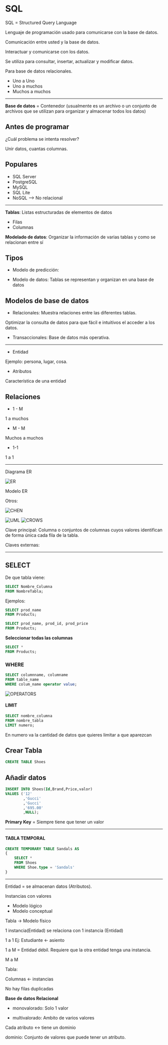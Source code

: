 # SQL

SQL = Structured Query Language

Lenguaje de programación usado para comunicarse con la base de datos.

Comunicación entre usted y la base de datos.

Interactuar y comunicarse con los datos.

Se utiliza para consultar, insertar, actualizar y modificar datos.

Para base de datos relacionales.

* Uno a Uno
* Uno a muchos
* Muchos a muchos

---

**Base de datos** = Contenedor (usualmente es un archivo o un conjunto de archivos que se utilizan para organizar y almacenar todos los datos)

Antes de programar
--

¿Cuál problema se intenta resolver?

Unir datos, cuantas columnas.

Populares
--

- SQL Server
- PostgreSQL
- MySQL
- SQL Lite
- NoSQL --> No relacional

---

**Tablas**: Listas estructuradas de elementos de datos

- Filas
- Columnas

**Modelado de datos**: Organizar la información de varias tablas y como se relacionan entre sí

Tipos
--
- Modelo de predicción:

- Modelo de datos: Tablas se representan y organizan en una base de datos

Modelos de base de datos
--

- Relacionales: Muestra relaciones entre las diferentes tablas. 

Optimizar la consulta de datos para que fácil e intuitivos el acceder a los datos.

- Transaccionales: Base de datos más operativa.

---

- Entidad

Ejemplo: persona, lugar, cosa.

- Atributos

Característica de una entidad

Relaciones
--

- 1 - M

1 a muchos

- M - M

Muchos a muchos

- 1-1

1 a 1

---

Diagrama ER

![ER](ER.png "ER Diagram")

Modelo ER

Otros:

![CHEN](chen.png "Chen Notation")

![UML](UML.png "UML")
![CROWS](CROWS.png "Crow's Foot Notation")

Clave principal: Columna o conjuntos de columnas cuyos valores identifican de forma única cada fila de la tabla.

Claves externas:




---

## SELECT

De que tabla viene:

```SQL
SELECT Nombre_Columna
FROM NombreTabla;
```
Ejemplos:

```SQL
SELECT prod_name
FROM Products;
```

```SQL
SELECT prod_name, prod_id, prod_price
FROM Products;
```

**Seleccionar todas las columnas**

```SQL
SELECT *
FROM Products;
```

### WHERE

```SQL
SELECT columnname, columname
FROM table_name
WHERE colum_name operator value;
```

![OPERATORS](operator.png "Operators")


#### LIMIT

```SQL
SELECT nombre_columna
FROM nombre_tabla
LIMIT numero;
```
En numero va la cantidad de datos que quieres limitar a que aparezcan

Crear Tabla
--

```SQL
CREATE TABLE Shoes
```

Añadir datos
--

```SQL
INSERT INTO Shoes(Id,Brand,Price,valor)
VALUES ('12'
        ,'Gucci'
        ,'Gucci'
        ,'695.00'
        ,NULL);
```
**Primary Key** = Siempre tiene que tener un valor

---

#### TABLA TEMPORAL

```SQL
CREATE TEMPORARY TABLE Sandals AS 
{
    SELECT *
    FROM Shoes
    WHERE Shoe.type = 'Sandals'
}
```

---

Entidad = se almacenan datos (Atributos).

Instancias con valores 

- Modelo lógico
- Modelo conceptual

Tabla -> Modelo físico

1 instancia(Entidad) se relaciona con 1 instancia (Entidad)

1 a 1 Ej: Estudiante <- asiento

1 a M = Entidad débil. Requiere que la otra entidad tenga una instancia.

M a M

Tabla:

Columnas <- instancias

No hay filas duplicadas

**Base de datos Relacional**

- monovalorado: Solo 1 valor

- multivalorado: Ambito de varios valores

Cada atributo <-> tiene un dominio

dominio: Conjunto de valores que puede tener un atributo.
